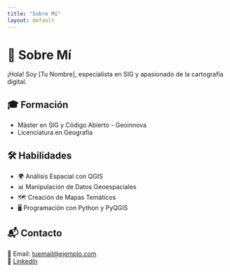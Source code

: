 ```yaml
---
title: "Sobre Mí"
layout: default
---
```

# 👋 Sobre Mí

¡Hola! Soy [Tu Nombre], especialista en SIG y apasionado de la cartografía digital.

## 🎓 Formación
- Máster en SIG y Código Abierto - Geoinnova
- Licenciatura en Geografía

## 🛠️ Habilidades
- 🌍 Análisis Espacial con QGIS
- 📊 Manipulación de Datos Geoespaciales
- 🗺️ Creación de Mapas Temáticos
- 🖥️ Programación con Python y PyQGIS

## 📬 Contacto
📧 Email: tuemail@ejemplo.com  
🔗 [LinkedIn](https://linkedin.com/in/tuusuario)
